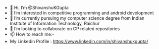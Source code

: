- 👋 Hi, I’m @ShivanshuKGupta
- 👀 I’m interested in competitive programming and android development
- 🌱 I’m currently pursuing my computer science degree from Indian Institute of Information Technology, Raichur
- 💞️ I’m looking to collaborate on CP related repositories
- 📫 How to reach me:-
- My Linkedin Profile : https://www.linkedin.com/in/shivanshukgupta/

<!---
ShivanshuKGupta/ShivanshuKGupta is a ✨ special ✨ repository because its `README.md` (this file) appears on your GitHub profile.
You can click the Preview link to take a look at your changes.
--->
